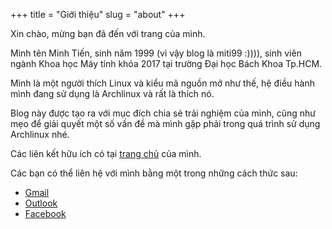 +++
title = "Giới thiệu"
slug = "about"
+++

Xin chào, mừng bạn đã đến với trang của mình.

Mình tên Minh Tiến, sinh năm 1999 (vì vậy blog là miti99 :)))), sinh viên ngành Khoa học Máy tính khóa 2017 tại trường Đại học Bách Khoa Tp.HCM.

Mình là một người thích Linux và kiểu mã nguồn mở như thế, hệ điều hành mình đang sử dụng là Archlinux và rất là thích nó.

Blog này được tạo ra với mục đích chia sẻ trải nghiệm của mình, cũng như mẹo để giải quyết một số vấn đề mà mình gặp phải trong quá trình sử dụng Archlinux nhé.

Các liên kết hữu ích có tại [trang chủ](/) của mình.

Các bạn có thể liên hệ với mình bằng một trong những cách thức sau:

- [Gmail](mailto:minhtienit99@gmail.com)
- [Outlook](mailto:tiennm99@outlook.com)
- [Facebook](https://fb.com/miti99)
